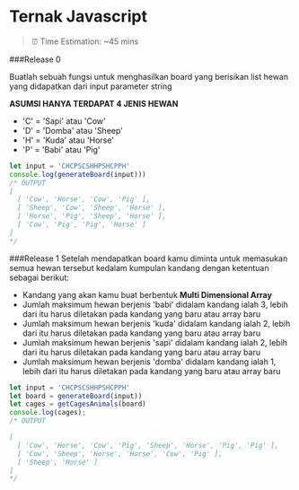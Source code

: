 # Ternak Javascript
> ⏰ Time Estimation: ~45 mins

###Release 0

Buatlah sebuah fungsi untuk menghasilkan board yang berisikan list hewan yang didapatkan dari input parameter string

**ASUMSI HANYA TERDAPAT 4 JENIS HEWAN**
  - 'C' = 'Sapi' atau 'Cow'
  - 'D' = 'Domba' atau 'Sheep'
  - 'H' = 'Kuda' atau 'Horse'
  - 'P' = 'Babi' atau 'Pig'
```javascript
let input = 'CHCPSCSHHPSHCPPH'
console.log(generateBoard(input)))
/* OUTPUT
[
  [ 'Cow', 'Horse', 'Cow', 'Pig' ],
  [ 'Sheep', 'Cow', 'Sheep', 'Horse' ],
  [ 'Horse', 'Pig', 'Sheep', 'Horse' ],
  [ 'Cow', 'Pig', 'Pig', 'Horse' ]
]
*/
```


###Release 1
Setelah mendapatkan board kamu diminta untuk memasukan semua hewan tersebut kedalam kumpulan kandang dengan ketentuan sebagai berikut:
  - Kandang yang akan kamu buat berbentuk **Multi Dimensional Array**
  - Jumlah maksimum hewan berjenis 'babi' didalam kandang ialah 3, lebih dari itu harus diletakan pada kandang yang baru atau array baru
  - Jumlah maksimum hewan berjenis 'kuda' didalam kandang ialah 2, lebih dari itu harus diletakan pada kandang yang baru atau array baru
  - Jumlah maksimum hewan berjenis 'sapi' didalam kandang ialah 2, lebih dari itu harus diletakan pada kandang yang baru atau array baru
  - Jumlah maksimum hewan berjenis 'domba' didalam kandang ialah 1, lebih dari itu harus diletakan pada kandang yang baru atau array baru

```javascript
let input = 'CHCPSCSHHPSHCPPH'
let board = generateBoard(input))
let cages = getCagesAnimals(board)
console.log(cages);
/* OUTPUT

[
  [ 'Cow', 'Horse', 'Cow', 'Pig', 'Sheep', 'Horse', 'Pig', 'Pig' ],
  [ 'Cow', 'Sheep', 'Horse', 'Horse', 'Cow', 'Pig' ],
  [ 'Sheep', 'Horse' ]
]
*/
```
